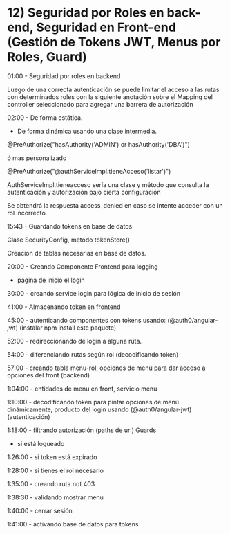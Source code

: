 # 12) Seguridad por Roles en back-end, Seguridad en Front-end (Gestión de Tokens JWT, Menus por Roles, Guard)

01:00 - Seguridad por roles en backend

Luego de una correcta autenticación se puede limitar el acceso a las rutas con determinados roles con la siguiente anotación sobre el Mapping del controller seleccionado para agregar una barrera de autorización

02:00 - De forma estática.

- De forma dinámica usando una clase intermedia.

@PreAuthorize("hasAuthority('ADMIN') or hasAuthority('DBA')")

ó mas personalizado

@PreAuthorize("@authServiceImpl.tieneAcceso('listar')")

AuthServiceImpl.tieneacceso sería una clase y método que consulta la autenticación y autorización bajo cierta configuración

Se obtendrá la respuesta access_denied en caso se intente acceder con un rol incorrecto.

15:43 - Guardando tokens en base de datos

Clase SecurityConfig, metodo tokenStore()

Creacion de tablas necesarias en base de datos.

20:00 - Creando Componente Frontend para logging

- página de inicio el login

30:00 - creando service login para lógica de inicio de sesión

41:00 - Almacenando token en frontend

45:00 - autenticando componentes con tokens usando: (@auth0/angular-jwt) (instalar npm install este paquete)

52:00 - redireccionando de login a alguna ruta.

54:00 - diferenciando rutas según rol (decodificando token)

57:00 - creando tabla menu-rol, opciones de menú para dar acceso a opciones del front (backend)

1:04:00 - entidades de menu en front, servicio menu

1:10:00 - decodificando token para pintar opciones de menú dinámicamente, producto del login usando (@auth0/angular-jwt) (autenticación)

1:18:00 - filtrando autorización (paths de url) Guards

- si está logueado

1:26:00 - si token está expirado

1:28:00 - si tienes el rol necesario

1:35:00 - creando ruta not 403

1:38:30 - validando mostrar menu

1:40:00 - cerrar sesión

1:41:00 - activando base de datos para tokens
